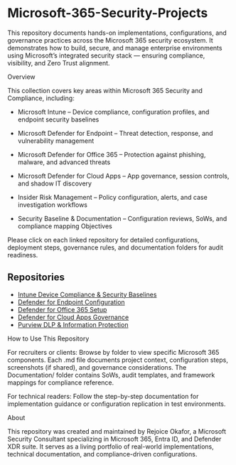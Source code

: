 # Microsoft-365-Security-Projects

This repository documents hands-on implementations, configurations, and governance practices across the Microsoft 365 security ecosystem. It demonstrates how to build, secure, and manage enterprise environments using Microsoft’s integrated security stack — ensuring compliance, visibility, and Zero Trust alignment.

Overview

This collection covers key areas within Microsoft 365 Security and Compliance, including:

- Microsoft Intune – Device compliance, configuration profiles, and endpoint security baselines

- Microsoft Defender for Endpoint – Threat detection, response, and vulnerability management

- Microsoft Defender for Office 365 – Protection against phishing, malware, and advanced threats

- Microsoft Defender for Cloud Apps – App governance, session controls, and shadow IT discovery

- Insider Risk Management – Policy configuration, alerts, and case investigation workflows

- Security Baseline & Documentation – Configuration reviews, SoWs, and compliance mapping
Objectives

Please click on each linked repository for detailed configurations, deployment steps, governance rules, and documentation folders for audit readiness.

## Repositories 

- [Intune Device Compliance & Security Baselines](intune-device-compliance )
- [Defender for Endpoint Configuration](defender-for-endpoint)
- [Defender for Office 365 Setup](defender-for-office365)
- [Defender for Cloud Apps Governance](defender-for-cloud-apps)
- [Purview DLP & Information Protection](purview-dlp)


How to Use This Repository

For recruiters or clients:
Browse by folder to view specific Microsoft 365 components. Each .md file documents project context, configuration steps, screenshots (if shared), and governance considerations.
The Documentation/ folder contains SoWs, audit templates, and framework mappings for compliance reference.

For technical readers:
Follow the step-by-step documentation for implementation guidance or configuration replication in test environments.

About

This repository was created and maintained by Rejoice Okafor, a Microsoft Security Consultant specializing in Microsoft 365, Entra ID, and Defender XDR suite.
It serves as a living portfolio of real-world implementations, technical documentation, and compliance-driven configurations.
